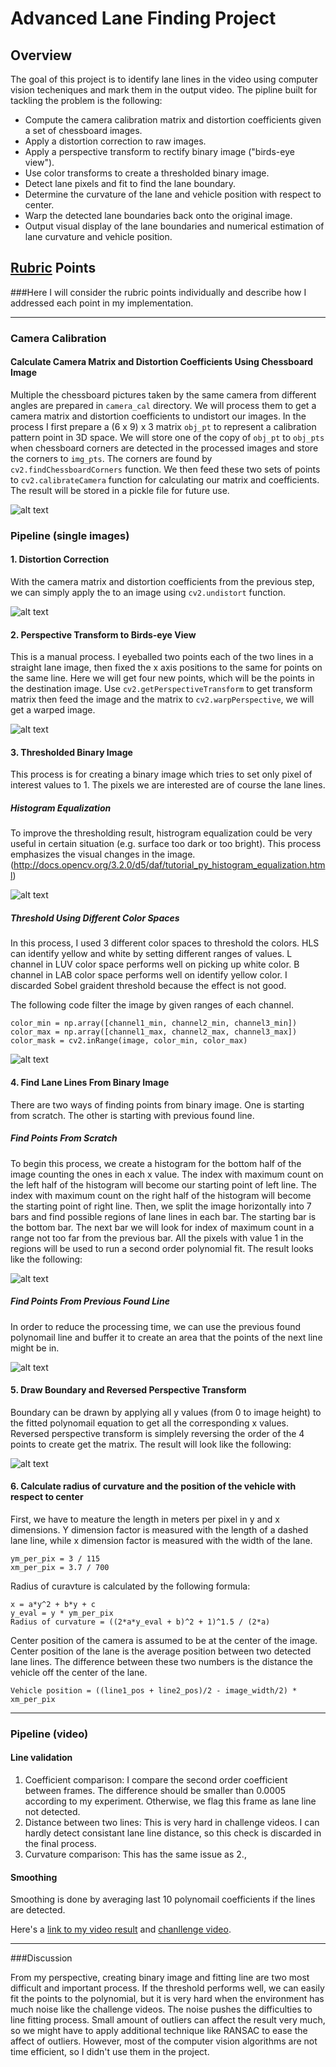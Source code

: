 # Advanced Lane Finding Project

## Overview

The goal of this project is to identify lane lines in the video using computer vision techeniques and mark them in the output video. The pipline built for tackling the problem is the following:

* Compute the camera calibration matrix and distortion coefficients given a set of chessboard images.
* Apply a distortion correction to raw images.
* Apply a perspective transform to rectify binary image ("birds-eye view").
* Use color transforms to create a thresholded binary image.
* Detect lane pixels and fit to find the lane boundary.
* Determine the curvature of the lane and vehicle position with respect to center.
* Warp the detected lane boundaries back onto the original image.
* Output visual display of the lane boundaries and numerical estimation of lane curvature and vehicle position.

[//]: # (Image References)

[image1]: ./images/image1.png "1"
[image2]: ./images/image2.png "2"
[image3]: ./images/image3.png "3"
[image4]: ./images/image4.png "4"
[image5]: ./images/image5.png "5"
[image6]: ./images/image6.png "6"
[image7]: ./images/image7.png "7"
[image8]: ./images/image8.png "8"
[video1]: ./videos/project_video_output.mp4 "Video"
[video2]: ./videos/challenge_video_output.mp4 "Video2"


## [Rubric](https://review.udacity.com/#!/rubrics/571/view) Points
###Here I will consider the rubric points individually and describe how I addressed each point in my implementation.

---
### Camera Calibration

#### Calculate Camera Matrix and Distortion Coefficients Using Chessboard Image

Multiple the chessboard pictures taken by the same camera from different angles are prepared in `camera_cal` directory. We will process them to get a camera matrix and distortion coefficients to undistort our images.
In the process I first prepare a (6 x 9) x 3 matrix `obj_pt` to represent a calibration pattern point in 3D space. We will store one of the copy of `obj_pt` to `obj_pts` when chessboard corners are detected in the processed images and store the corners to `img_pts`. The corners are found by `cv2.findChessboardCorners` function. We then feed these two sets of points to `cv2.calibrateCamera` function for calculating our matrix and coefficients. The result will be stored in a pickle file for future use.

![alt text][image1]


### Pipeline (single images)

#### 1. Distortion Correction

With the camera matrix and distortion coefficients from the previous step, we can simply apply the to an image using `cv2.undistort` function.

![alt text][image2]

#### 2. Perspective Transform to Birds-eye View

This is a manual process. I eyeballed two points each of the two lines in a straight lane image, then fixed the x axis positions to the same for points on the same line. Here we will get four new points, which will be the points in the destination image. Use `cv2.getPerspectiveTransform` to get transform matrix then feed the image and the matrix to `cv2.warpPerspective`, we will get a warped image.

![alt text][image3]

#### 3. Thresholded Binary Image

This process is for creating a binary image which tries to set only pixel of interest values to 1. The pixels we are interested are of course the lane lines.

##### Histogram Equalization

To improve the thresholding result, histrogram equalization could be very useful in certain situation (e.g. surface too dark or too bright). This process emphasizes the visual changes in the image. (http://docs.opencv.org/3.2.0/d5/daf/tutorial_py_histogram_equalization.html)

![alt text][image4]

##### Threshold Using Different Color Spaces

In this process, I used 3 different color spaces to threshold the colors. HLS can identify yellow and white by setting different ranges of values. L channel in LUV color space performs well on picking up white color. B channel in LAB color space performs well on identify yellow color. I discarded Sobel graident threshold because the effect is not good.

The following code filter the image by given ranges of each channel.
```
color_min = np.array([channel1_min, channel2_min, channel3_min])
color_max = np.array([channel1_max, channel2_max, channel3_max])
color_mask = cv2.inRange(image, color_min, color_max)
```

![alt text][image5]


#### 4. Find Lane Lines From Binary Image

There are two ways of finding points from binary image. One is starting from scratch. The other is starting with previous found line.

##### Find Points From Scratch

To begin this process, we create a histogram for the bottom half of the image counting the ones in each x value. The index with maximum count on the left half of the histogram will become our starting point of left line. The index with maximum count on the right half of the histogram will become the starting point of right line.
Then, we split the image horizontally into 7 bars and find possible regions of lane lines in each bar. The starting bar is the bottom bar. The next bar we will look for index of maximum count in a range not too far from the previous bar. All the pixels with value 1 in the regions will be used to run a second order polynomial fit. The result looks like the following:

![alt text][image6]

##### Find Points From Previous Found Line

In order to reduce the processing time, we can use the previous found polynomail line and buffer it to create an area that the points of the next line might be in.

![alt text][image7]


#### 5. Draw Boundary and Reversed Perspective Transform

Boundary can be drawn by applying all y values (from 0 to image height) to the fitted polynomail equation to get all the corresponding x values. Reversed perspective transform is simplely reversing the order of the 4 points to create get the matrix. The result will look like the following:

![alt text][image8]

#### 6. Calculate radius of curvature and the position of the vehicle with respect to center

First, we have to meature the length in meters per pixel in y and x dimensions. Y dimension factor is measured with the length of a dashed lane line, while x dimension factor is measured with the width of the lane.

```
ym_per_pix = 3 / 115
xm_per_pix = 3.7 / 700
```

Radius of curavture is calculated by the following formula:
```
x = a*y^2 + b*y + c
y_eval = y * ym_per_pix
Radius of curvature = ((2*a*y_eval + b)^2 + 1)^1.5 / (2*a)
```

Center position of the camera is assumed to be at the center of the image. Center position of the lane is the average position between two detected lane lines. The difference between these two numbers is the distance the vehicle off the center of the lane.
```
Vehicle position = ((line1_pos + line2_pos)/2 - image_width/2) * xm_per_pix
```

---

### Pipeline (video)

#### Line validation

1. Coefficient comparison: I compare the second order coefficient between frames. The difference should be smaller than 0.0005 according to my experiment. Otherwise, we flag this frame as lane line not detected.
2. Distance between two lines: This is very hard in challenge videos. I can hardly detect consistant lane line distance, so this check is discarded in the final process.
3. Curvature comparison: This has the same issue as 2.,

#### Smoothing

Smoothing is done by averaging last 10 polynomail coefficients if the lines are detected.


Here's a [link to my video result][video1] and [chanllenge video][video2].

---

###Discussion

From my perspective, creating binary image and fitting line are two most difficult and important process. If the threshold performs well, we can easily fit the points to the polynomial, but it is very hard when the environment has much noise like the challenge videos. The noise pushes the difficulties to line fitting process. Small amount of outliers can affect the result very much, so we might have to apply additional technique like RANSAC to ease the affect of outliers. However, most of the computer vision algorithms are not time efficient, so I didn't use them in the project.
